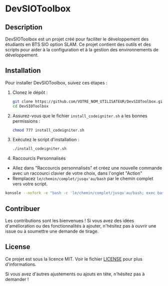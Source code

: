 # DevSIOToolbox

## Description

DevSIOToolbox est un projet créé pour faciliter le développement des étudiants en BTS SIO option SLAM. Ce projet contient des outils et des scripts pour aider à la configuration et à la gestion des environnements de développement.

## Installation

Pour installer DevSIOToolbox, suivez ces étapes :

1. Clonez le dépôt :
    ```bash
    git clone https://github.com/VOTRE_NOM_UTILISATEUR/DevSIOToolbox.git
    cd DevSIOToolbox
    ```

2. Assurez-vous que le fichier `install_codeigniter.sh` a les bonnes permissions :
    ```bash
    chmod 777 install_codeigniter.sh
    ```

3. Exécutez le script d'installation :
    ```bash
    ./install_codeigniter.sh
    ```

4. Raccourcis Personnalisés

 - Allez dans "Raccourcis personnalisés" et créez une nouvelle commande avec un raccourci clavier de votre choix, dans l'onglet "Action"
 - Remplacez `le/chemin/complet/jusqu'au/bash` par le chemin complet vers votre script.

```bash
konsole --nofork -e "bash -c 'le/chemin/complet/jusqu'au/bash; exec bash'"
```

## Contribuer

Les contributions sont les bienvenues ! Si vous avez des idées d'amélioration ou des fonctionnalités à ajouter, n'hésitez pas à ouvrir une issue ou à soumettre une demande de tirage.

## License

Ce projet est sous la licence MIT. Voir le fichier [LICENSE](LICENSE.md) pour plus d'informations.

Si vous avez d'autres ajustements ou ajouts en tête, n'hésitez pas à demander !
